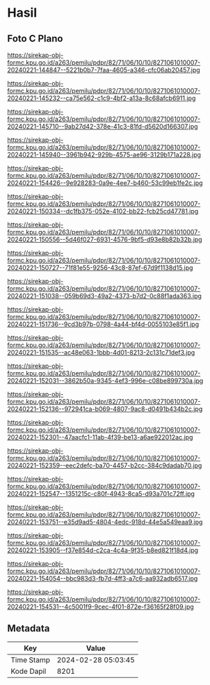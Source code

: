 # Hasil

## Foto C Plano

https://sirekap-obj-formc.kpu.go.id/a263/pemilu/pdpr/82/71/06/10/10/8271061010007-20240221-144847--5221b0b7-7faa-4605-a346-cfc06ab20457.jpg

https://sirekap-obj-formc.kpu.go.id/a263/pemilu/pdpr/82/71/06/10/10/8271061010007-20240221-145232--ca75e562-c1c9-4bf2-a13a-8c68afcb6911.jpg

https://sirekap-obj-formc.kpu.go.id/a263/pemilu/pdpr/82/71/06/10/10/8271061010007-20240221-145710--9ab27d42-378e-41c3-81fd-d5620d166307.jpg

https://sirekap-obj-formc.kpu.go.id/a263/pemilu/pdpr/82/71/06/10/10/8271061010007-20240221-145940--3961b942-929b-4575-ae96-3129b171a228.jpg

https://sirekap-obj-formc.kpu.go.id/a263/pemilu/pdpr/82/71/06/10/10/8271061010007-20240221-154426--9e928283-0a9e-4ee7-b460-53c99eb1fe2c.jpg

https://sirekap-obj-formc.kpu.go.id/a263/pemilu/pdpr/82/71/06/10/10/8271061010007-20240221-150334--dc1fb375-052e-4102-bb22-fcb25cd47781.jpg

https://sirekap-obj-formc.kpu.go.id/a263/pemilu/pdpr/82/71/06/10/10/8271061010007-20240221-150556--5d46f027-6931-4576-9bf5-d93e8b82b32b.jpg

https://sirekap-obj-formc.kpu.go.id/a263/pemilu/pdpr/82/71/06/10/10/8271061010007-20240221-150727--71f81e55-9256-43c8-87ef-67d9f1138d15.jpg

https://sirekap-obj-formc.kpu.go.id/a263/pemilu/pdpr/82/71/06/10/10/8271061010007-20240221-151038--059b69d3-49a2-4373-b7d2-0c88f1ada363.jpg

https://sirekap-obj-formc.kpu.go.id/a263/pemilu/pdpr/82/71/06/10/10/8271061010007-20240221-151736--9cd3b97b-0798-4a44-bf4d-0055103e85f1.jpg

https://sirekap-obj-formc.kpu.go.id/a263/pemilu/pdpr/82/71/06/10/10/8271061010007-20240221-151535--ac48e063-1bbb-4d01-8213-2c131c71def3.jpg

https://sirekap-obj-formc.kpu.go.id/a263/pemilu/pdpr/82/71/06/10/10/8271061010007-20240221-152031--3862b50a-9345-4ef3-996e-c08be899730a.jpg

https://sirekap-obj-formc.kpu.go.id/a263/pemilu/pdpr/82/71/06/10/10/8271061010007-20240221-152136--972941ca-b069-4807-9ac8-d0491b434b2c.jpg

https://sirekap-obj-formc.kpu.go.id/a263/pemilu/pdpr/82/71/06/10/10/8271061010007-20240221-152301--47aacfc1-11ab-4f39-be13-a6ae922012ac.jpg

https://sirekap-obj-formc.kpu.go.id/a263/pemilu/pdpr/82/71/06/10/10/8271061010007-20240221-152359--eec2defc-ba70-4457-b2cc-384c9dadab70.jpg

https://sirekap-obj-formc.kpu.go.id/a263/pemilu/pdpr/82/71/06/10/10/8271061010007-20240221-152547--1351215c-c80f-4943-8ca5-d93a701c72ff.jpg

https://sirekap-obj-formc.kpu.go.id/a263/pemilu/pdpr/82/71/06/10/10/8271061010007-20240221-153751--e35d9ad5-4804-4edc-918d-44e5a549eaa9.jpg

https://sirekap-obj-formc.kpu.go.id/a263/pemilu/pdpr/82/71/06/10/10/8271061010007-20240221-153905--f37e854d-c2ca-4c4a-9f35-b8ed821f18d4.jpg

https://sirekap-obj-formc.kpu.go.id/a263/pemilu/pdpr/82/71/06/10/10/8271061010007-20240221-154054--bbc983d3-fb7d-4ff3-a7c6-aa932adb6517.jpg

https://sirekap-obj-formc.kpu.go.id/a263/pemilu/pdpr/82/71/06/10/10/8271061010007-20240221-154531--4c5001f9-9cec-4f01-872e-f36165f28f09.jpg


## Metadata

| Key        | Value               |
| ---------- | ------------------- |
| Time Stamp | 2024-02-28 05:03:45 |
| Kode Dapil | 8201                |




